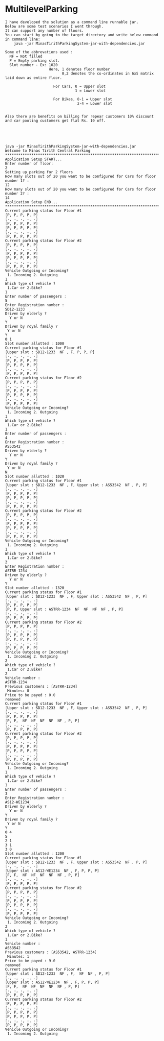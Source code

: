 # MultilevelParking
    I have developed the solution as a command line runnable jar.
    Below are some test scenarios I went through.
    It can support any number of floors. 
    You can start by going to the target directory and write below command in command line:
        java -jar MinasTirithParkingSystem-jar-with-dependencies.jar

    Some of the abbrevations used :
      NF = Not filled
      P = Empty parking slot.
      Slot number - Ex: 1020
                        Here, 1 denotes floor number
                              0,2 denotes the co-ordinates in 6x5 matrix laid down as entire floor.
                          
                          For Cars, 0 = Upper slot
                                    1 = Lower slot
                                    
                          For Bikes, 0-1 = Upper slot
                                     2-4 = Lower slot
   
                          
    Also there are benefits on billing for repear customers 10% discount and car pooling customers get flat Rs. 10 off.





    java -jar MinasTirithParkingSystem-jar-with-dependencies.jar
    Welcome to Minas Tirith Central Parking
    *********************************************************************************
    Application Setup START...
    Enter number of floor:
    2
    Setting up parking for 2 floors
    How many slots out of 20 you want to be configured for Cars for floor number 1? :
    12
    How many slots out of 20 you want to be configured for Cars for floor number 2? :
    14
    Application Setup END...
    *********************************************************************************
    Current parking status for Floor #1
    [P, P, P, P, P] 
    [-, -, -, -, -]
    [P, P, P, P, P]
    [P, P, P, P, P]
    [-, -, -, -, -]
    [P, P, P, P, P]
    Current parking status for Floor #2
    [P, P, P, P, P]
    [-, -, -, -, -]
    [P, P, P, P, P]
    [P, P, P, P, P]
    [-, -, -, -, -]
    [P, P, P, P, P]
    Vehicle Outgoing or Incoming?
     1. Incoming 2. Outgoing
    1
    Which type of vehicle ?
     1.Car or 2.Bike?
    1
    Enter number of passengers :
    5
    Enter Registration number :
    SD12-1233
    Driven by elderly ?
      Y or N
    Y
    Driven by royal family ?
     Y or N
    Y
    0 1
    Slot number allotted : 1000
    Current parking status for Floor #1
    [Upper slot : SD12-1233  NF , F, P, P, P]  
    [-, -, -, -, -]
    [P, P, P, P, P]
    [P, P, P, P, P]
    [-, -, -, -, -]
    [P, P, P, P, P]
    Current parking status for Floor #2
    [P, P, P, P, P]
    [-, -, -, -, -]
    [P, P, P, P, P]
    [P, P, P, P, P]
    [-, -, -, -, -]
    [P, P, P, P, P]
    Vehicle Outgoing or Incoming?
     1. Incoming 2. Outgoing
    1
    Which type of vehicle ?
     1.Car or 2.Bike?
    1
    Enter number of passengers :
    4
    Enter Registration number :
    AS53542
    Driven by elderly ?
      Y or N
    Y
    Driven by royal family ?
     Y or N
    N
    Slot number allotted : 1020
    Current parking status for Floor #1
    [Upper slot : SD12-1233  NF , F, Upper slot : AS53542  NF , P, P]
    [-, -, -, -, -]
    [P, P, P, P, P]
    [P, P, P, P, P]
    [-, -, -, -, -]
    [P, P, P, P, P]
    Current parking status for Floor #2
    [P, P, P, P, P]
    [-, -, -, -, -]
    [P, P, P, P, P]
    [P, P, P, P, P]
    [-, -, -, -, -]
    [P, P, P, P, P]
    Vehicle Outgoing or Incoming?
     1. Incoming 2. Outgoing
    1
    Which type of vehicle ?
     1.Car or 2.Bike?
    2
    Enter Registration number :
    ASTRR-1234
    Driven by elderly ?
      Y or N
    Y
    Slot number allotted : 1320
    Current parking status for Floor #1
    [Upper slot : SD12-1233  NF , F, Upper slot : AS53542  NF , P, P]
    [-, -, -, -, -]
    [P, P, P, P, P]
    [P, P, Upper slot : ASTRR-1234  NF  NF  NF  NF , P, P]
    [-, -, -, -, -]
    [P, P, P, P, P]
    Current parking status for Floor #2
    [P, P, P, P, P]
    [-, -, -, -, -]
    [P, P, P, P, P]
    [P, P, P, P, P]
    [-, -, -, -, -]
    [P, P, P, P, P]
    Vehicle Outgoing or Incoming?
     1. Incoming 2. Outgoing
    2
    Which type of vehicle ?
     1.Car or 2.Bike?
    2
    Vehicle number :
    ASTRR-1234
    Previous customers : [ASTRR-1234]
     Minutes: 0
    Price to be payed : 0.0
    removed
    Current parking status for Floor #1
    [Upper slot : SD12-1233  NF , F, Upper slot : AS53542  NF , P, P]
    [-, -, -, -, -]
    [P, P, P, P, P]
    [P, P,  NF  NF  NF  NF  NF , P, P]
    [-, -, -, -, -]
    [P, P, P, P, P]
    Current parking status for Floor #2
    [P, P, P, P, P]
    [-, -, -, -, -]
    [P, P, P, P, P]
    [P, P, P, P, P]
    [-, -, -, -, -]
    [P, P, P, P, P]
    Vehicle Outgoing or Incoming?
     1. Incoming 2. Outgoing
    1
    Which type of vehicle ?
     1.Car or 2.Bike?
    1
    Enter number of passengers :
    3
    Enter Registration number :
    AS12-WE1234
    Driven by elderly ?
      Y or N
    Y
    Driven by royal family ?
     Y or N
    Y
    0 4
    5
    2 1
    3 1
    3 0
    Slot number allotted : 1200
    Current parking status for Floor #1
    [Upper slot : SD12-1233  NF , F, Upper slot : AS53542  NF , P, P]
    [-, -, -, -, -]
    [Upper slot : AS12-WE1234  NF , F, P, P, P]
    [F, F,  NF  NF  NF  NF  NF , P, P]
    [-, -, -, -, -]
    [P, P, P, P, P]
    Current parking status for Floor #2
    [P, P, P, P, P]
    [-, -, -, -, -]
    [P, P, P, P, P]
    [P, P, P, P, P]
    [-, -, -, -, -]
    [P, P, P, P, P]
    Vehicle Outgoing or Incoming?
     1. Incoming 2. Outgoing
    2
    Which type of vehicle ?
     1.Car or 2.Bike?
    1
    Vehicle number :
    AS53542
    Previous customers : [AS53542, ASTRR-1234]
     Minutes: 1
    Price to be payed : 9.0
    removed
    Current parking status for Floor #1
    [Upper slot : SD12-1233  NF , F,  NF  NF , P, P]
    [-, -, -, -, -]
    [Upper slot : AS12-WE1234  NF , F, P, P, P]
    [F, F,  NF  NF  NF  NF  NF , P, P]
    [-, -, -, -, -]
    [P, P, P, P, P]
    Current parking status for Floor #2
    [P, P, P, P, P]
    [-, -, -, -, -]
    [P, P, P, P, P]
    [P, P, P, P, P]
    [-, -, -, -, -]
    [P, P, P, P, P]
    Vehicle Outgoing or Incoming?
     1. Incoming 2. Outgoing
